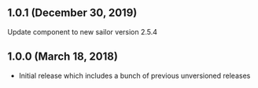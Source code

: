 ## 1.0.1 (December 30, 2019)

Update component to new sailor version 2.5.4

## 1.0.0 (March 18, 2018)

* Initial release which includes a bunch of previous unversioned releases
